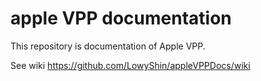 # apple VPP documentation


This repository is documentation of Apple VPP.

See wiki https://github.com/LowyShin/appleVPPDocs/wiki

